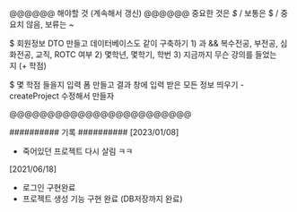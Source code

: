 @@@@@@ 해야할 것 (계속해서 갱신) @@@@@@
중요한 것은 *$* / 보통은 $ / 중요치 않음, 보류는 ~

$ 회원정보 DTO 만들고 데이터베이스도 같이 구축하기
	1) 과 && 복수전공, 부전공, 심화전공, 교직, ROTC 여부
	2) 몇학년, 몇학기, 학번
	3) 지금까지 무슨 강의를 들었는지 (+ 학점)

$ 몇 학점 들을지 입력 폼 만들고 결과 창에 입력 받은 모든 정보 띄우기
	- createProject 수정해서 만들자

@@@@@@@@@@@@@@@@@@@@@@@@

########## 기록 ##########
 [2023/01/08]
- 죽어있던 프로젝트 다시 살림 ㅋㅋ

 [2021/06/18]
- 로그인 구현완료
- 프로젝트 생성 기능 구현 완료 (DB저장까지 완료)